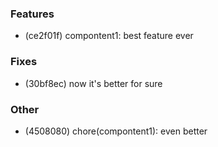 ### Features

- (ce2f01f) compontent1: best feature ever

### Fixes

- (30bf8ec) now it's better for sure

### Other

- (4508080) chore(compontent1): even better
